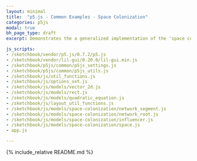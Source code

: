```yaml
---
layout: minimal
title:  "p5.js - Common Examples - Space Colonization"
categories: p5js
modal: true
bh_page_type: draft
excerpt: Demonstrates the a generalized implementation of the 'space colonization' algorithm, mimicking the biological process of roots growing in spurts in an attempt to secure resources.

js_scripts:
- /sketchbook/vendor/p5.js/0.7.2/p5.js
- /sketchbook/vendor/lil-gui/0.20.0/lil-gui.min.js
- /sketchbook/p5js/common/p5js_settings.js
- /sketchbook/p5js/common/p5js_utils.js
- /sketchbook/js/util_functions.js
- /sketchbook/js/options_set.js
- /sketchbook/js/models/vector_2d.js
- /sketchbook/js/models/rect.js
- /sketchbook/js/models/quadratic_equation.js
- /sketchbook/js/layout_util_functions.js
- /sketchbook/js/models/space-colonization/network_segment.js
- /sketchbook/js/models/space-colonization/network_root.js
- /sketchbook/js/models/space-colonization/influencer.js
- /sketchbook/js/models/space-colonization/space.js
- app.js

---
```


{% include_relative README.md %}

